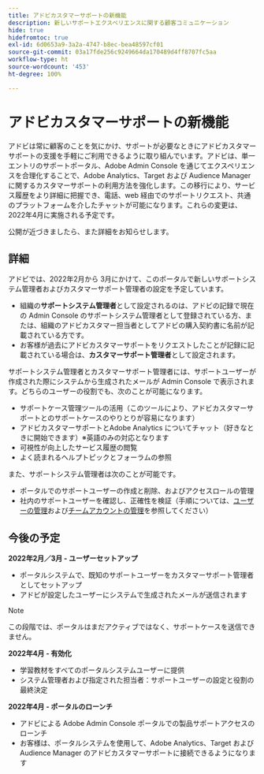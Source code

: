 ```yaml
---
title: アドビカスタマーサポートの新機能
description: 新しいサポートエクスペリエンスに関する顧客コミュニケーション
hide: true
hidefromtoc: true
exl-id: 6d0653a9-3a2a-4747-b8ec-bea48597cf01
source-git-commit: 03a17fde256c9249664da170489d4ff8707fc5aa
workflow-type: ht
source-wordcount: '453'
ht-degree: 100%

---
```


# アドビカスタマーサポートの新機能

アドビは常に顧客のことを気にかけ、サポートが必要なときにアドビカスタマーサポートの支援を手軽にご利用できるように取り組んでいます。アドビは、単一エントリのサポートポータル、Adobe Admin Console を通じてエクスペリエンスを合理化することで、Adobe Analytics、Target および Audience Manager に関するカスタマーサポートの利用方法を強化します。この移行により、サービス履歴をより詳細に把握でき、電話、web 経由でのサポートリクエスト、共通のプラットフォームを介したチャットが可能になります。これらの変更は、2022年4月に実施される予定です。

公開が近づきましたら、また詳細をお知らせします。

## 詳細

アドビでは、2022年2月から 3月にかけて、このポータルで新しいサポートシステム管理者およびカスタマーサポート管理者の設定を予定しています。

* 組織の&#x200B;**サポートシステム管理者**&#x200B;として設定されるのは、アドビの記録で現在の Admin Console のサポートシステム管理者として登録されている方、または、組織のアドビカスタマー担当者としてアドビの購入契約書に名前が記載されている方です。
* お客様が過去にアドビカスタマーサポートをリクエストしたことが記録に記載されている場合は、**カスタマーサポート管理者**&#x200B;として設定されます。

サポートシステム管理者とカスタマーサポート管理者には、サポートユーザーが作成された際にシステムから生成されたメールが Admin Console で表示されます。どちらのユーザーの役割でも、次のことが可能になります。

* サポートケース管理ツールの活用（このツールにより、アドビカスタマーサポートとのサポートケースのやりとりが容易になります）
* アドビカスタマーサポートとAdobe Analytics についてチャット（好きなときに開始できます）※英語のみの対応となります
* 可視性が向上したサービス履歴の閲覧
* よく読まれるヘルプトピックとフォーラムの参照

また、サポートシステム管理者は次のことが可能です。

* ポータルでのサポートユーザーの作成と削除、およびアクセスロールの管理
* 社内のサポートユーザーを確認し、正確性を検証（手順については、[ユーザーの管理](https://helpx.adobe.com/jp/enterprise/using/users.html)および[チームアカウントの管理](https://helpx.adobe.com/jp/enterprise/using/accounts.html)を参照してください）

## 今後の予定

**2022年2月／3月 - ユーザーセットアップ**

* ポータルシステムで、既知のサポートユーザーをカスタマーサポート管理者としてセットアップ
* アドビが設定したユーザーにシステムで生成されたメールが送信されます

>[!NOTE]
>
>この段階では、ポータルはまだアクティブではなく、サポートケースを送信できません。

**2022年4月 - 有効化**

* 学習教材をすべてのポータルシステムユーザーに提供
* システム管理者および指定された担当者：サポートユーザーの設定と役割の最終決定

**2022年4月 - ポータルのローンチ**

* アドビによる Adobe Admin Console ポータルでの製品サポートアクセスのローンチ
* お客様は、ポータルシステムを使用して、Adobe Analytics、Target および Audience Manager のアドビカスタマーサポートに接続できるようになります
